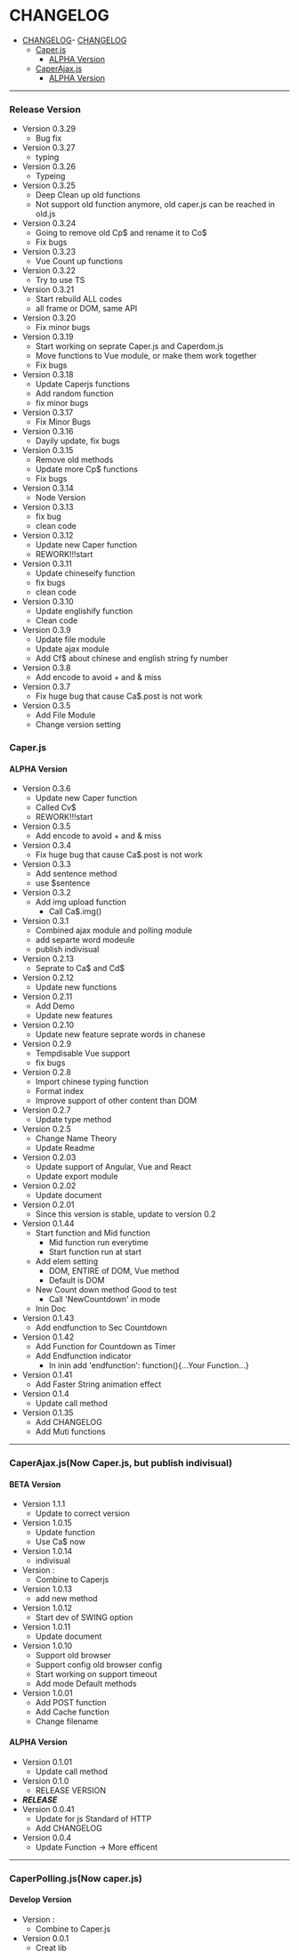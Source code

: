 # CHANGELOG

-   [CHANGELOG](#changelog)- [CHANGELOG](#changelog)
    -   [Caper.js](#caper-js)
        -   [ALPHA Version](#alpha-version)
    -   [CaperAjax.js](#caperajax-js)
        -   [ALPHA Version](#alpha-version)

* * *

### Release Version

-   Version 0.3.29   
    -   Bug fix
-   Version 0.3.27
    -   typing
-   Version 0.3.26
    -   Typeing
-   Version 0.3.25
    -   Deep Clean up old functions
    -   Not support old function anymore, old caper.js can be reached in old.js
-   Version 0.3.24
    -   Going to remove old Cp$ and rename it to Co$
    -   Fix bugs
-   Version 0.3.23
    -   Vue Count up functions
-   Version 0.3.22
    -   Try to use TS
-   Version 0.3.21
    -   Start rebuild ALL codes
    -   all frame or DOM, same API
-   Version 0.3.20
    -   Fix minor bugs
-   Version 0.3.19
    -   Start working on seprate Caper.js and Caperdom.js
    -   Move functions to Vue module, or make them work together
    -   Fix bugs
-   Version 0.3.18
    -   Update Caperjs functions
    -   Add random function
    -   fix minor bugs
-   Version 0.3.17
    -   Fix Minor Bugs
-   Version 0.3.16
    -   Dayily update, fix bugs
-   Version 0.3.15
    -   Remove old methods
    -   Update more Cp$ functions
    -   Fix bugs
-   Version 0.3.14
    -   Node Version
-   Version 0.3.13
    -   fix bug
    -   clean code
-   Version 0.3.12
    -   Update new Caper function
    -   REWORK!!!start
-   Version 0.3.11
    -   Update chineseify function
    -   fix bugs
    -   clean code
-   Version 0.3.10
    -   Update englishify function
    -   Clean code
-   Version 0.3.9
    -   Update file module
    -   Update ajax module
    -   Add Cf$ about chinese and english string fy number
-   Version 0.3.8
    -   Add encode to avoid + and & miss
-   Version 0.3.7
    -   Fix huge bug that cause Ca$.post is not work
-   Version 0.3.5
    -   Add File Module
    -   Change version setting

### Caper.js

#### ALPHA Version

-   Version 0.3.6
    -   Update new Caper function
    -   Called Cv$
    -   REWORK!!!start
-   Version 0.3.5
    -   Add encode to avoid + and & miss
-   Version 0.3.4
    -   Fix huge bug that cause Ca$.post is not work 
-   Version 0.3.3
    -   Add sentence method
    -   use $sentence
-   Version 0.3.2
    -   Add img upload function
        -   Call Ca$.img()
-   Version 0.3.1
    -   Combined ajax module and polling module
    -   add separte word modeule
    -   publish indivisual
-   Version 0.2.13
    -   Seprate to Ca$ and Cd$
-   Version 0.2.12
    -   Update new functions
-   Version 0.2.11
    -   Add Demo
    -   Update new features
-   Version 0.2.10
    -   Update new feature seprate words in chanese
-   Version 0.2.9
    -   Tempdisable Vue support
    -   fix bugs
-   Version 0.2.8
    -   Import chinese typing function
    -   Format index
    -   Improve support of other content than DOM
-   Version 0.2.7
    -   Update type method
-   Version 0.2.5
    -   Change Name Theory
    -   Update Readme
-   Version 0.2.03
    -   Update support of Angular, Vue and React
    -   Update export module
-   Version 0.2.02
    -   Update document
-   Version 0.2.01
    -   Since this version is stable, update to version 0.2
-   Version 0.1.44
    -   Start function and Mid function
        -   Mid function run everytime
        -   Start function run at start
    -   Add elem setting
        -   DOM, ENTIRE of DOM, Vue method
        -   Default is DOM 
    -   New Count down method Good to test
        -   Call 'NewCountdown' in mode
    -   Inin Doc
-   Version 0.1.43
    -   Add endfunction to Sec Countdown
-   Version 0.1.42
    -   Add Function for Countdown as Timer
    -   Add Endfunction indicator
        -   In inin add 'endfunction': function(){...Your Function...}
-   Version 0.1.41
    -   Add Faster String animation effect
-   Version 0.1.4
    -   Update call method
-   Version 0.1.35
    -   Add CHANGELOG
    -   Add Muti functions

* * *

### CaperAjax.js(Now Caper.js, but publish indivisual)

#### BETA Version

-   Version 1.1.1
    -   Update to correct version
-   Version 1.0.15
    -   Update function
    -   Use Ca$ now
-   Version 1.0.14
    -   indivisual
-   Version :
    -   Combine to Caperjs
-   Version 1.0.13
    -   add new method
-   Version 1.0.12
    -   Start dev of SWING option
-   Version 1.0.11
    -   Update document
-   Version 1.0.10
    -   Support old browser
    -   Support config old browser config
    -   Start working on support timeout
    -   Add mode Default methods
-   Version 1.0.01
    -   Add POST function
    -   Add Cache function
    -   Change filename

#### ALPHA Version

-   Version 0.1.01
    -   Update call method
-   Version 0.1.0
    -   RELEASE VERSION
-   **_RELEASE_**
-   Version 0.0.41
    -   Update for js Standard of HTTP
    -   Add CHANGELOG
-   Version 0.0.4
    -   Update Function -> More efficent

* * *

### CaperPolling.js(Now caper.js)

#### Develop Version

-   Version :
    -   Combine to Caper.js
-   Version 0.0.1
    -   Creat lib
